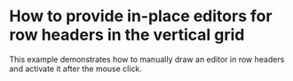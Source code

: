 # How to provide in-place editors for row headers in the vertical grid


This example demonstrates how to manually draw an editor in row headers and activate it after the mouse click.

<br/>



